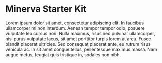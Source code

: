 # Minerva Starter Kit

Lorem ipsum dolor sit amet, consectetur adipiscing elit. In faucibus ullamcorper mi non interdum. Aenean tempor tempor odio, posuere vulputate leo cursus non. Nulla maximus, risus nec pulvinar ullamcorper, nisl purus vulputate lacus, sit amet porttitor turpis lorem at arcu. Fusce blandit placerat ultricies. Sed consequat placerat ante, eu rutrum risus vehicula ac. In sit amet congue tellus, pellentesque maximus massa. Nam augue metus, feugiat quis tristique in, sodales non nibh.